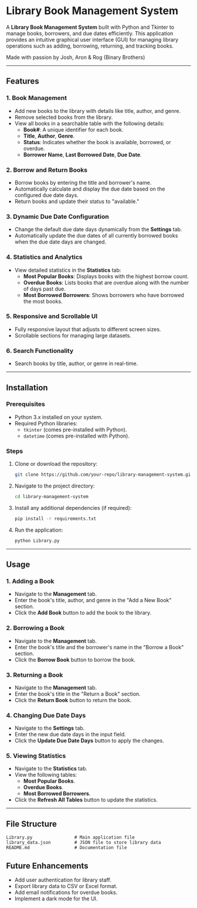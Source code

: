 
# Library Book Management System

A **Library Book Management System** built with Python and Tkinter to manage books, borrowers, and due dates efficiently. This application provides an intuitive graphical user interface (GUI) for managing library operations such as adding, borrowing, returning, and tracking books.

Made with passion by Josh, Aron & Rog (Binary Brothers)

---

## Features

### 1. **Book Management**
- Add new books to the library with details like title, author, and genre.
- Remove selected books from the library.
- View all books in a searchable table with the following details:
  - **Book#**: A unique identifier for each book.
  - **Title**, **Author**, **Genre**.
  - **Status**: Indicates whether the book is available, borrowed, or overdue.
  - **Borrower Name**, **Last Borrowed Date**, **Due Date**.

### 2. **Borrow and Return Books**
- Borrow books by entering the title and borrower's name.
- Automatically calculate and display the due date based on the configured due date days.
- Return books and update their status to "available."

### 3. **Dynamic Due Date Configuration**
- Change the default due date days dynamically from the **Settings** tab.
- Automatically update the due dates of all currently borrowed books when the due date days are changed.

### 4. **Statistics and Analytics**
- View detailed statistics in the **Statistics** tab:
  - **Most Popular Books**: Displays books with the highest borrow count.
  - **Overdue Books**: Lists books that are overdue along with the number of days past due.
  - **Most Borrowed Borrowers**: Shows borrowers who have borrowed the most books.

### 5. **Responsive and Scrollable UI**
- Fully responsive layout that adjusts to different screen sizes.
- Scrollable sections for managing large datasets.

### 6. **Search Functionality**
- Search books by title, author, or genre in real-time.

---

## Installation

### Prerequisites
- Python 3.x installed on your system.
- Required Python libraries:
  - `tkinter` (comes pre-installed with Python).
  - `datetime` (comes pre-installed with Python).

### Steps
1. Clone or download the repository:
   ```bash
   git clone https://github.com/your-repo/library-management-system.git
   ```
2. Navigate to the project directory:
   ```bash
   cd library-management-system
   ```
3. Install any additional dependencies (if required):
   ```bash
   pip install -r requirements.txt
   ```
4. Run the application:
   ```bash
   python Library.py
   ```

---

## Usage

### 1. **Adding a Book**
- Navigate to the **Management** tab.
- Enter the book's title, author, and genre in the "Add a New Book" section.
- Click the **Add Book** button to add the book to the library.

### 2. **Borrowing a Book**
- Navigate to the **Management** tab.
- Enter the book's title and the borrower's name in the "Borrow a Book" section.
- Click the **Borrow Book** button to borrow the book.

### 3. **Returning a Book**
- Navigate to the **Management** tab.
- Enter the book's title in the "Return a Book" section.
- Click the **Return Book** button to return the book.

### 4. **Changing Due Date Days**
- Navigate to the **Settings** tab.
- Enter the new due date days in the input field.
- Click the **Update Due Date Days** button to apply the changes.

### 5. **Viewing Statistics**
- Navigate to the **Statistics** tab.
- View the following tables:
  - **Most Popular Books**.
  - **Overdue Books**.
  - **Most Borrowed Borrowers**.
- Click the **Refresh All Tables** button to update the statistics.

---

## File Structure

```
Library.py                # Main application file
library_data.json         # JSON file to store library data
README.md                 # Documentation file

```

## Future Enhancements
- Add user authentication for library staff.
- Export library data to CSV or Excel format.
- Add email notifications for overdue books.
- Implement a dark mode for the UI.
